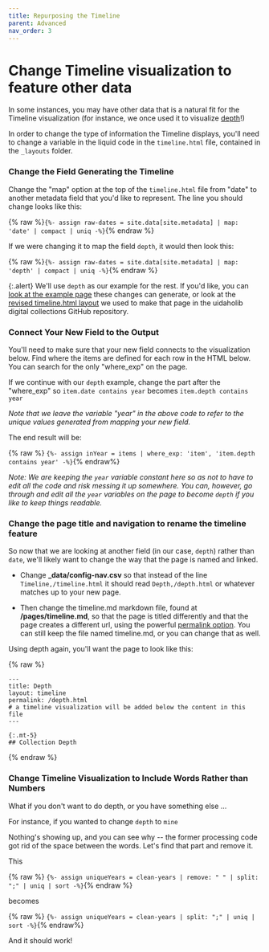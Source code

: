 ```yaml
---
title: Repurposing the Timeline
parent: Advanced
nav_order: 3
---
```


# Change Timeline visualization to feature other data

In some instances, you may have other data that is a natural fit for the Timeline visualization (for instance, we once used it to visualize [depth](https://www.lib.uidaho.edu/digital/watkins/depth.html)!)

In order to change the type of information the Timeline displays, you'll need to change a variable in the liquid code in the `timeline.html` file, contained in the `_layouts` folder. 

### Change the Field Generating the Timeline

Change the "map" option at the top of the `timeline.html` file from "date" to another metadata field that you'd like to represent. 
The line you should change looks like this: 

{% raw %}`{%- assign raw-dates = site.data[site.metadata] | map: 'date' | compact | uniq -%}`{% endraw %}

If we were changing it to map the field `depth`, it would then look this: 

{% raw %}`{%- assign raw-dates = site.data[site.metadata] | map: 'depth' | compact | uniq -%}`{% endraw %}

{:.alert}
We'll use `depth` as our example for the rest. 
If you'd like, you can [look at the example page](https://www.lib.uidaho.edu/digital/watkins/depth.html) these changes can generate, or look at the [revised timeline.html layout](https://github.com/uidaholib/collectionbuilder-cdm-template/blob/watkins/_layouts/timeline.html) we used to make that page in the uidaholib digital collections GitHub repository. 

### Connect Your New Field to the Output

You'll need to make sure that your new field connects to the visualization below. Find where the items are defined for each row in the HTML below. You can search for the only "where_exp" on the page. 

If we continue with our `depth` example, change the part after the "where_exp" so `item.date contains year` becomes `item.depth contains year`

*Note that we leave the variable "year" in the above code to refer to the unique values generated from mapping your new field.* 

The end result will be: 

{% raw %}
`{%- assign inYear = items | where_exp: 'item', 'item.depth contains year' -%}`{% endraw%}

*Note: We are keeping the `year` variable constant here so as not to have to edit all the code and risk messing it up somewhere. You can, however, go through and edit all the `year` variables on the page to become `depth` if you like to keep things readable.*

### Change the page title and navigation to rename the timeline feature

So now that we are looking at another field (in our case, `depth`) rather than `date`, we'll likely want to change the way that the page is named and linked. 

- Change **_data/config-nav.csv** so that instead of the line `Timeline,/timeline.html` it should read `Depth,/depth.html` or whatever matches up to your new page. 

- Then change the timeline.md markdown file, found at **/pages/timeline.md**, so that the page is titled differently and that the page creates a different url, using the powerful [permalink option](https://jekyllrb.com/docs/permalinks/). You can still keep the file named timeline.md, or you can change that as well. 

Using depth again, you'll want the page to look like this: 

{% raw %}
```
---
title: Depth
layout: timeline
permalink: /depth.html
# a timeline visualization will be added below the content in this file
---

{:.mt-5}
## Collection Depth
```
{% endraw %}


### Change Timeline Visualization to Include Words Rather than Numbers

What if you don't want to do depth, or you have something else ... 

For instance, if you wanted to change `depth` to `mine`

Nothing's showing up, and you can see why -- the former processing code got rid of the space between the words. Let's find that part and remove it. 

This

{% raw %}
`{%- assign uniqueYears = clean-years | remove: " " | split: ";" | uniq | sort -%}`{% endraw %}

becomes

{% raw %}
`{%- assign uniqueYears = clean-years | split: ";" | uniq | sort -%}`{% endraw%}

And it should work!
